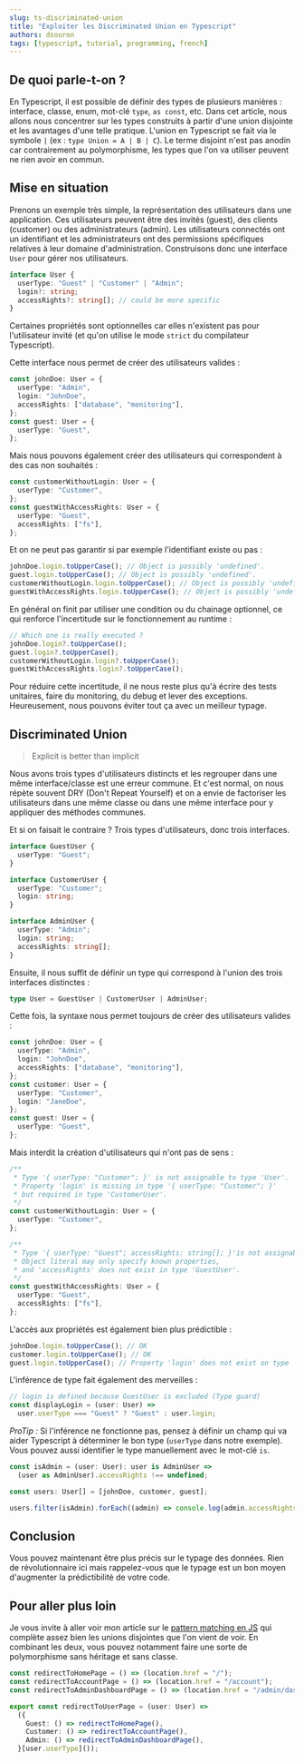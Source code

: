 ```yaml
---
slug: ts-discriminated-union
title: "Exploiter les Discriminated Union en Typescript"
authors: dsouron
tags: [typescript, tutorial, programming, french]
---
```


## De quoi parle-t-on ?

En Typescript, il est possible de définir des types de plusieurs manières : interface, classe, enum, mot-clé `type`, `as const`, etc. Dans cet article, nous allons nous concentrer sur les types construits à partir d'une union disjointe et les avantages d'une telle pratique. L'union en Typescript se fait via le symbole `|` (ex : `type Union = A | B | C`). Le terme disjoint n'est pas anodin car contrairement au polymorphisme, les types que l'on va utiliser peuvent ne rien avoir en commun.

<!--truncate-->

## Mise en situation

Prenons un exemple très simple, la représentation des utilisateurs dans une application. Ces utilisateurs peuvent être des invités (guest), des clients (customer) ou des administrateurs (admin). Les utilisateurs connectés ont un identifiant et les administrateurs ont des permissions spécifiques relatives à leur domaine d'administration. Construisons donc une interface `User` pour gérer nos utilisateurs.

```ts
interface User {
  userType: "Guest" | "Customer" | "Admin";
  login?: string;
  accessRights?: string[]; // could be more specific
}
```

Certaines propriétés sont optionnelles car elles n'existent pas pour l'utilisateur invité (et qu'on utilise le mode `strict` du compilateur Typescript).

Cette interface nous permet de créer des utilisateurs valides :

```ts
const johnDoe: User = {
  userType: "Admin",
  login: "JohnDoe",
  accessRights: ["database", "monitoring"],
};
const guest: User = {
  userType: "Guest",
};
```

Mais nous pouvons également créer des utilisateurs qui correspondent à des cas non souhaités :

```ts
const customerWithoutLogin: User = {
  userType: "Customer",
};
const guestWithAccessRights: User = {
  userType: "Guest",
  accessRights: ["fs"],
};
```

Et on ne peut pas garantir si par exemple l'identifiant existe ou pas :

```ts
johnDoe.login.toUpperCase(); // Object is possibly 'undefined'.
guest.login.toUpperCase(); // Object is possibly 'undefined'.
customerWithoutLogin.login.toUpperCase(); // Object is possibly 'undefined'.
guestWithAccessRights.login.toUpperCase(); // Object is possibly 'undefined'.
```

En général on finit par utiliser une condition ou du chainage optionnel, ce qui renforce l'incertitude sur le fonctionnement au runtime :

```ts
// Which one is really executed ?
johnDoe.login?.toUpperCase();
guest.login?.toUpperCase();
customerWithoutLogin.login?.toUpperCase();
guestWithAccessRights.login?.toUpperCase();
```

Pour réduire cette incertitude, il ne nous reste plus qu'à écrire des tests unitaires, faire du monitoring, du debug et lever des exceptions. Heureusement, nous pouvons éviter tout ça avec un meilleur typage.

## Discriminated Union

> Explicit is better than implicit

Nous avons trois types d'utilisateurs distincts et les regrouper dans une même interface/classe est une erreur commune. Et c'est normal, on nous répète souvent DRY (Don't Repeat Yourself) et on a envie de factoriser les utilisateurs dans une même classe ou dans une même interface pour y appliquer des méthodes communes.

Et si on faisait le contraire ? Trois types d'utilisateurs, donc trois interfaces.

```ts
interface GuestUser {
  userType: "Guest";
}

interface CustomerUser {
  userType: "Customer";
  login: string;
}

interface AdminUser {
  userType: "Admin";
  login: string;
  accessRights: string[];
}
```

Ensuite, il nous suffit de définir un type qui correspond à l'union des trois interfaces distinctes :

```ts
type User = GuestUser | CustomerUser | AdminUser;
```

Cette fois, la syntaxe nous permet toujours de créer des utilisateurs valides :

```ts
const johnDoe: User = {
  userType: "Admin",
  login: "JohnDoe",
  accessRights: ["database", "monitoring"],
};
const customer: User = {
  userType: "Customer",
  login: "JaneDoe",
};
const guest: User = {
  userType: "Guest",
};
```

Mais interdit la création d'utilisateurs qui n'ont pas de sens :

```ts
/**
 * Type '{ userType: "Customer"; }' is not assignable to type 'User'.
 * Property 'login' is missing in type '{ userType: "Customer"; }'
 * but required in type 'CustomerUser'.
 */
const customerWithoutLogin: User = {
  userType: "Customer",
};

/**
 * Type '{ userType: "Guest"; accessRights: string[]; }'is not assignable to type 'User'.
 * Object literal may only specify known properties,
 * and 'accessRights' does not exist in type 'GuestUser'.
 */
const guestWithAccessRights: User = {
  userType: "Guest",
  accessRights: ["fs"],
};
```

L'accès aux propriétés est également bien plus prédictible :

```ts
johnDoe.login.toUpperCase(); // OK
customer.login.toUpperCase(); // OK
guest.login.toUpperCase(); // Property 'login' does not exist on type 'GuestUser'.
```

L'inférence de type fait également des merveilles :

```ts
// login is defined because GuestUser is excluded (Type guard)
const displayLogin = (user: User) =>
  user.userType === "Guest" ? "Guest" : user.login;
```

_ProTip :_ Si l'inférence ne fonctionne pas, pensez à définir un champ qui va aider Typescript à déterminer le bon type (`userType` dans notre exemple). Vous pouvez aussi identifier le type manuellement avec le mot-clé `is`.

```ts
const isAdmin = (user: User): user is AdminUser =>
  (user as AdminUser).accessRights !== undefined;

const users: User[] = [johnDoe, customer, guest];

users.filter(isAdmin).forEach((admin) => console.log(admin.accessRights));
```

## Conclusion

Vous pouvez maintenant être plus précis sur le typage des données. Rien de révolutionnaire ici mais rappelez-vous que le typage est un bon moyen d'augmenter la prédictibilité de votre code.

## Pour aller plus loin

Je vous invite à aller voir mon article sur le [pattern matching en JS](./js-pattern-matching) qui complète assez bien les unions disjointes que l'on vient de voir. En combinant les deux, vous pouvez notamment faire une sorte de polymorphisme sans héritage et sans classe.

```ts
const redirectToHomePage = () => (location.href = "/");
const redirectToAccountPage = () => (location.href = "/account");
const redirectToAdminDashboardPage = () => (location.href = "/admin/dashboard");

export const redirectToUserPage = (user: User) =>
  ({
    Guest: () => redirectToHomePage(),
    Customer: () => redirectToAccountPage(),
    Admin: () => redirectToAdminDashboardPage(),
  }[user.userType]());
```
